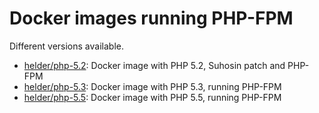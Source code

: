 # Docker images running PHP-FPM

Different versions available.

* [helder/php-5.2][]:  Docker image with PHP 5.2, Suhosin patch and PHP-FPM
* [helder/php-5.3][]:  Docker image with PHP 5.3, running PHP-FPM
* [helder/php-5.5][]:  Docker image with PHP 5.5, running PHP-FPM

[helder/php-5.2]: https://registry.hub.docker.com/u/helder/php-5.2/
[helder/php-5.3]: https://registry.hub.docker.com/u/helder/php-5.3/
[helder/php-5.5]: https://registry.hub.docker.com/u/helder/php-5.5/
